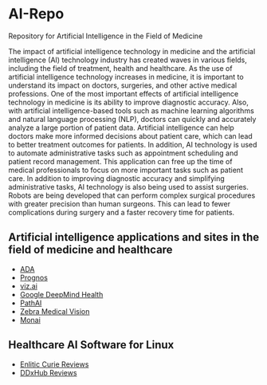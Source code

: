 # AI-Repo

Repository for Artificial Intelligence in the Field of Medicine


The impact of artificial intelligence technology in medicine and the artificial intelligence (AI) technology industry has created waves in various fields, including the field of treatment, health and healthcare. As the use of artificial intelligence technology increases in medicine, it is important to understand its impact on doctors, surgeries, and other active medical professions. One of the most important effects of artificial intelligence technology in medicine is its ability to improve diagnostic accuracy.
Also, with artificial intelligence-based tools such as machine learning algorithms and natural language processing (NLP), doctors can quickly and accurately analyze a large portion of patient data.
Artificial intelligence can help doctors make more informed decisions about patient care, which can lead to better treatment outcomes for patients. In addition, AI technology is used to automate administrative tasks such as appointment scheduling and patient record management. This application can free up the time of medical professionals to focus on more important tasks such as patient care.
In addition to improving diagnostic accuracy and simplifying administrative tasks, AI technology is also being used to assist surgeries. Robots are being developed that can perform complex surgical procedures with greater precision than human surgeons. This can lead to fewer complications during surgery and a faster recovery time for patients.





## Artificial intelligence applications and sites in the field of medicine and healthcare

- [ADA](https://ada.com/)
- [Prognos](https://prognoshealth.com/)
- [viz.ai](https://www.viz.ai/)
- [Google DeepMind Health](https://deepmind.google/discover/blog/deepminds-health-team-joins-google-health/)
- [PathAI](https://www.pathai.com/)
- [Zebra Medical Vision](https://www.zebra.com/ap/en/solutions/industry/healthcare.html)
- [Monai](https://monai.io/)


## Healthcare AI Software for Linux 

- [Enlitic Curie Reviews](https://sourceforge.net/software/product/Enlitic-Curie/)
- [DDxHub Reviews](https://sourceforge.net/software/product/DDxHub/)

